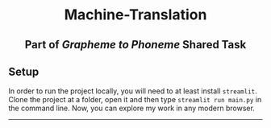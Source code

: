 <h1 align="center">Machine-Translation </h1>

<h2 align="center">Part of <i>Grapheme to Phoneme</i> Shared Task </h2>

 
## Setup
In order to run the project locally, you will need to at least install `streamlit`. Clone the project at a folder, open it 
and then type `streamlit run main.py` in the command line. Now, you can explore my work in any modern browser.

---

